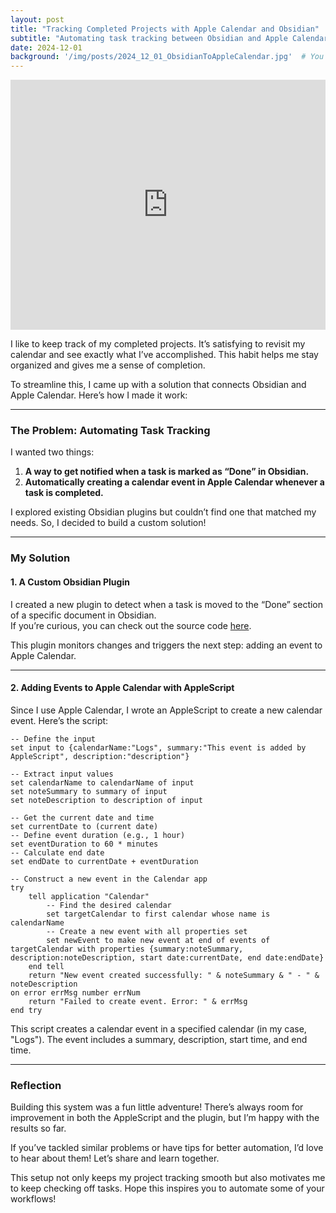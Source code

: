 ```yaml
---
layout: post
title: "Tracking Completed Projects with Apple Calendar and Obsidian"
subtitle: "Automating task tracking between Obsidian and Apple Calendar"
date: 2024-12-01
background: '/img/posts/2024_12_01_ObsidianToAppleCalendar.jpg'  # You can update this to a relevant background image
---
```


<iframe 
    width="100%" 
    height="400" 
    src="https://www.youtube.com/embed/7-TeuOACXbY"
    frameborder="0" 
    allow="accelerometer; autoplay; clipboard-write; encrypted-media; gyroscope; picture-in-picture" 
    allowfullscreen>
</iframe>

I like to keep track of my completed projects. It’s satisfying to revisit my calendar and see exactly what I’ve accomplished. This habit helps me stay organized and gives me a sense of completion.

To streamline this, I came up with a solution that connects Obsidian and Apple Calendar. Here’s how I made it work:

---

### The Problem: Automating Task Tracking

I wanted two things:  
1. **A way to get notified when a task is marked as “Done” in Obsidian.**  
2. **Automatically creating a calendar event in Apple Calendar whenever a task is completed.**

I explored existing Obsidian plugins but couldn’t find one that matched my needs. So, I decided to build a custom solution!

---

### My Solution

#### 1. A Custom Obsidian Plugin

I created a new plugin to detect when a task is moved to the “Done” section of a specific document in Obsidian.  
If you’re curious, you can check out the source code [here](https://github.com/draphonix/obsidian-applescripts-runner/tree/main).  

This plugin monitors changes and triggers the next step: adding an event to Apple Calendar.

---

#### 2. Adding Events to Apple Calendar with AppleScript

Since I use Apple Calendar, I wrote an AppleScript to create a new calendar event. Here’s the script:

```applescript
-- Define the input
set input to {calendarName:"Logs", summary:"This event is added by AppleScript", description:"description"}

-- Extract input values
set calendarName to calendarName of input
set noteSummary to summary of input
set noteDescription to description of input

-- Get the current date and time
set currentDate to (current date)
-- Define event duration (e.g., 1 hour)
set eventDuration to 60 * minutes
-- Calculate end date
set endDate to currentDate + eventDuration

-- Construct a new event in the Calendar app
try
    tell application "Calendar"
        -- Find the desired calendar
        set targetCalendar to first calendar whose name is calendarName
        -- Create a new event with all properties set
        set newEvent to make new event at end of events of targetCalendar with properties {summary:noteSummary, description:noteDescription, start date:currentDate, end date:endDate}
    end tell
    return "New event created successfully: " & noteSummary & " - " & noteDescription
on error errMsg number errNum
    return "Failed to create event. Error: " & errMsg
end try
```

This script creates a calendar event in a specified calendar (in my case, "Logs"). The event includes a summary, description, start time, and end time.

---
### Reflection

Building this system was a fun little adventure! There’s always room for improvement in both the AppleScript and the plugin, but I’m happy with the results so far.

If you’ve tackled similar problems or have tips for better automation, I’d love to hear about them! Let’s share and learn together.

This setup not only keeps my project tracking smooth but also motivates me to keep checking off tasks. Hope this inspires you to automate some of your workflows!